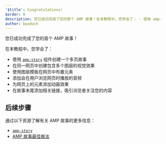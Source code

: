 ```yaml
---
'$title': Congratulations!
$order: 9
description: 您已成功完成了您的首个 AMP 故事！在本教程中，您学会了： - 使用 amp-story 组件创建一个多页故事
author: bpaduch
---
```


您已成功完成了您的首个 AMP 故事！

在本教程中，您学会了：

- 使用 [`amp-story`](../../../../documentation/components/reference/amp-story.md) 组件创建一个多页故事
- 在同一网页中创建包含多个图层的视觉效果
- 使用图层模板在网页中布置元素
- 添加会在用户浏览网页时播放的音频
- 为网页上的元素添加动画效果
- 在故事末尾添加相关链接，吸引浏览者关注您的内容

## 后续步骤

通过以下资源了解有关 AMP 故事的更多信息：

- [`amp-story`](../../../../documentation/components/reference/amp-story.md)
- [AMP 故事最佳做法](../../../../documentation/guides-and-tutorials/start/create_successful_stories.md)
